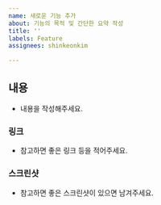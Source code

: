 ```yaml
---
name: 새로운 기능 추가
about: 기능의 목적 및 간단한 요약 작성
title: ''
labels: Feature
assignees: shinkeonkim

---
```


## 내용
- 내용을 작성해주세요.

### 링크
- 참고하면 좋은 링크 등을 적어주세요.

### 스크린샷
- 참고하면 좋은 스크린샷이 있으면 남겨주세요.
